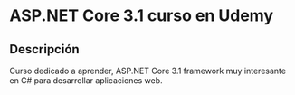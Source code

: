 # ASP.NET Core 3.1 curso en Udemy

## Descripción

Curso dedicado a aprender, ASP.NET Core 3.1 framework muy interesante en C# para desarrollar aplicaciones web.
